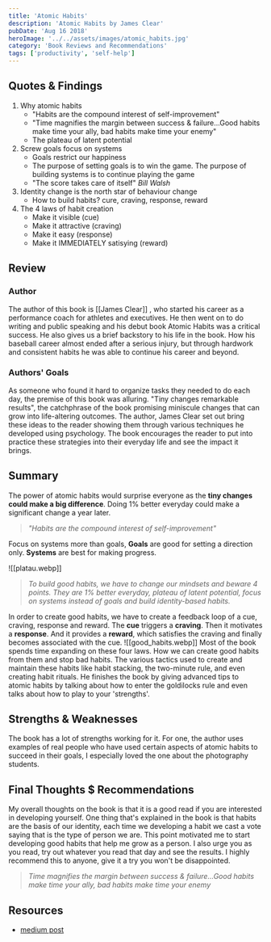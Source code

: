```yaml
---
title: 'Atomic Habits'
description: 'Atomic Habits by James Clear'
pubDate: 'Aug 16 2018'
heroImage: '../../assets/images/atomic_habits.jpg'
category: 'Book Reviews and Recommendations'
tags: ['productivity', 'self-help']
---
```


## Quotes & Findings
1. Why atomic habits
	- "Habits are the compound interest of self-improvement"
	- "Time magnifies the margin between success & failure...Good habits make time your ally, bad habits make time your enemy"
	- The plateau of latent potential
2. Screw goals focus on systems
	- Goals restrict our happiness
	- The purpose of setting goals is to win the game. The purpose of building systems is to continue playing the game
	- "The score takes care of itself" *Bill Walsh*
3. Identity change is the north star of behaviour change
	- How to build habits? cure, craving, response, reward
4. The 4 laws of habit creation
	- Make it visible (cue)
	- Make it attractive (craving)
	- Make it easy (response)
	- Make it IMMEDIATELY satisying (reward)

## Review
### Author
The author of this book is [[James Clear]] , who started his career as a performance coach for athletes and executives. He then went on to do writing and public speaking and his debut book Atomic Habits was a critical success. He also gives us a brief backstory to his life in the book. How his baseball career almost ended after a serious injury, but through hardwork and consistent habits he was able to continue his career and beyond.
### Authors' Goals
As someone who found it hard to organize tasks they needed to do each day,  the premise of this book was alluring. "Tiny changes remarkable results", the catchphrase of the book promising miniscule changes that can grow into life-altering outcomes. The author, James Clear set out bring these ideas to the reader showing them through various techniques he developed using psychology. The book encourages the reader to put into practice these strategies into their everyday life and see the impact it brings.

## Summary
The power of atomic habits would surprise everyone as the **tiny changes could make a big difference**. Doing 1% better everyday could make a significant change a year later. 

> *"Habits are the compound interest of self-improvement"*

Focus on systems more than goals, **Goals** are good for setting a direction only. **Systems** are best for making progress.

![[platau.webp]]
 > *To build good habits, we have to change our mindsets and beware 4 points. They are 1% better everyday, plateau of latent potential, focus on systems instead of goals and build identity-based habits.* 

In order to create good habits, we have to create a feedback loop of a cue, craving, response and reward. The **cue** triggers a **craving**. Then it motivates a **response**. And it provides a **reward**, which satisfies the craving and finally becomes associated with the cue.
![[good_habits.webp]]
Most of the book spends time expanding on these four laws. How we can create good habits from them and stop bad habits. The various tactics used to create and maintain these habits like habit stacking, the two-minute rule, and even creating habit rituals. He finishes the book by giving advanced tips to atomic habits by talking about how to enter the goldilocks rule and even talks about how to play to your 'strengths'.

## Strengths & Weaknesses
The book has a lot of strengths working for it. For one, the author uses examples of real people who have used certain aspects of atomic habits to succeed in their goals, I especially loved the one about the photography students.

## Final Thoughts $ Recommendations
My overall thoughts on the book is that it is a good read if you are interested in developing yourself.  One thing that's explained in the book is that habits are the basis of our identity, each time we developing a habit we cast a vote saying that is the type of person we are. This point motivated me to start developing good habits that help me grow as a person. 
I also urge you as you read, try out whatever you read that day and see the results. I highly recommend this to anyone, give it a try you won't be disappointed.

> *Time magnifies the margin between success & failure...Good habits make time your ally, bad habits make time your enemy*

## Resources
- [medium post](https://levelup.gitconnected.com/applying-what-ive-learnt-in-atomic-habits-into-coding-cb268137ea35)